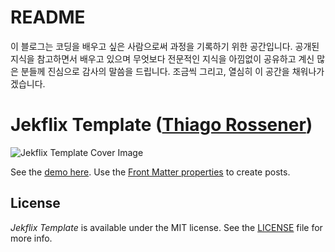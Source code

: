 # README

이 블로그는 코딩을 배우고 싶은 사람으로써 과정을 기록하기 위한 공간입니다.
공개된 지식을 참고하면서 배우고 있으며 무엇보다 전문적인 지식을 아낌없이 공유하고 계신 많은 분들께 진심으로 감사의 말씀을 드립니다.
조금씩 그리고, 열심히 이 공간을 채워나가겠습니다.

# Jekflix Template ([Thiago Rossener](https://rossener.com/))

![Jekflix Template Cover Image](https://res.cloudinary.com/dm7h7e8xj/image/upload/v1505354182/jekflix-logo_mfngps.png)

See the [demo here](https://jekflix.rossener.com/). Use the [Front Matter properties](https://github.com/thiagorossener/jekflix-template/wiki/post#front-matter-properties) to create posts.

## License

*Jekflix Template* is available under the MIT license. See the [LICENSE](https://github.com/thiagorossener/jekflix-template/blob/master/LICENSE) file for more info.
